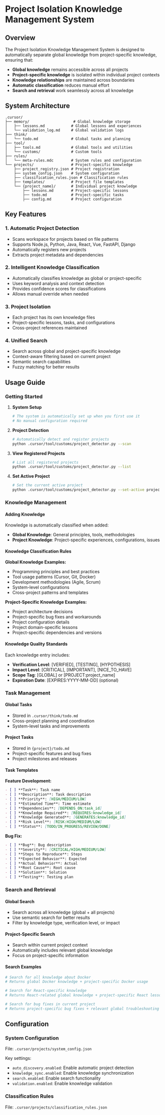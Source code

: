 # Project Isolation Knowledge Management System

## Overview

The Project Isolation Knowledge Management System is designed to automatically separate global knowledge from project-specific knowledge, ensuring that:

- **Global knowledge** remains accessible across all projects
- **Project-specific knowledge** is isolated within individual project contexts
- **Knowledge relationships** are maintained across boundaries
- **Automatic classification** reduces manual effort
- **Search and retrieval** work seamlessly across all knowledge

## System Architecture

```
.cursor/
├── memory/                    # Global knowledge storage
│   ├── lessons.md            # Global lessons and experiences
│   └── validation_log.md     # Global validation logs
├── think/
│   └── todo.md               # Global tasks and planning
├── tool/
│   ├── tools.md              # Global tools and utilities
│   └── customs/              # Custom tools
├── rules/
│   └── meta-rules.mdc        # System rules and configuration
└── projects/                 # Project-specific knowledge
    ├── project_registry.json # Project registration
    ├── system_config.json    # System configuration
    ├── classification_rules.json # Classification rules
    ├── templates/            # Project file templates
    └── {project_name}/       # Individual project knowledge
        ├── lessons.md        # Project-specific lessons
        ├── todo.md           # Project-specific tasks
        ├── config.md         # Project configuration
```

## Key Features

### 1. Automatic Project Detection
- Scans workspace for projects based on file patterns
- Supports Node.js, Python, Java, React, Vue, FastAPI, Django
- Automatically registers new projects
- Extracts project metadata and dependencies

### 2. Intelligent Knowledge Classification
- Automatically classifies knowledge as global or project-specific
- Uses keyword analysis and context detection
- Provides confidence scores for classifications
- Allows manual override when needed

### 3. Project Isolation
- Each project has its own knowledge files
- Project-specific lessons, tasks, and configurations
- Cross-project references maintained

### 4. Unified Search
- Search across global and project-specific knowledge
- Context-aware filtering based on current project
- Semantic search capabilities
- Fuzzy matching for better results

## Usage Guide

### Getting Started

1. **System Setup**
   ```bash
   # The system is automatically set up when you first use it
   # No manual configuration required
   ```

2. **Project Detection**
   ```bash
   # Automatically detect and register projects
   python .cursor/tool/customs/project_detector.py --scan
   ```

3. **View Registered Projects**
   ```bash
   # List all registered projects
   python .cursor/tool/customs/project_detector.py --list
   ```

4. **Set Active Project**
   ```bash
   # Set the current active project
   python .cursor/tool/customs/project_detector.py --set-active project_name
   ```

### Knowledge Management

#### Adding Knowledge

Knowledge is automatically classified when added:

- **Global Knowledge**: General principles, tools, methodologies
- **Project Knowledge**: Project-specific experiences, configurations, issues

#### Knowledge Classification Rules

**Global Knowledge Examples:**
- Programming principles and best practices
- Tool usage patterns (Cursor, Git, Docker)
- Development methodologies (Agile, Scrum)
- System-level configurations
- Cross-project patterns and templates

**Project-Specific Knowledge Examples:**
- Project architecture decisions
- Project-specific bug fixes and workarounds
- Project configuration details
- Project domain-specific lessons
- Project-specific dependencies and versions

#### Knowledge Quality Standards

Each knowledge entry includes:
- **Verification Level**: [VERIFIED], [TESTING], [HYPOTHESIS]
- **Impact Level**: [CRITICAL], [IMPORTANT], [NICE_TO_HAVE]
- **Scope Tag**: [GLOBAL] or [PROJECT:project_name]
- **Expiration Date**: [EXPIRES:YYYY-MM-DD] (optional)

### Task Management

#### Global Tasks
- Stored in `.cursor/think/todo.md`
- Cross-project planning and coordination
- System-level tasks and improvements

#### Project Tasks
- Stored in `{project}/todo.md`
- Project-specific features and bug fixes
- Project milestones and releases

#### Task Templates

**Feature Development:**
```markdown
- [ ] **Task**: Task name
- [ ] **Description**: Task description
- [ ] **Priority**: [HIGH/MEDIUM/LOW]
- [ ] **Estimated Time**: Time estimate
- [ ] **Dependencies**: [DEPENDS_ON:task_id]
- [ ] **Knowledge Required**: [REQUIRES:knowledge_id]
- [ ] **Knowledge Generated**: [GENERATES:knowledge_id]
- [ ] **Risk Level**: [RISK:HIGH/MEDIUM/LOW]
- [ ] **Status**: [TODO/IN_PROGRESS/REVIEW/DONE]
```

**Bug Fix:**
```markdown
- [ ] **Bug**: Bug description
- [ ] **Severity**: [CRITICAL/HIGH/MEDIUM/LOW]
- [ ] **Steps to Reproduce**: Steps
- [ ] **Expected Behavior**: Expected
- [ ] **Actual Behavior**: Actual
- [ ] **Root Cause**: Root cause
- [ ] **Solution**: Solution
- [ ] **Testing**: Testing plan
```

### Search and Retrieval

#### Global Search
- Search across all knowledge (global + all projects)
- Use semantic search for better results
- Filter by knowledge type, verification level, or impact

#### Project-Specific Search
- Search within current project context
- Automatically includes relevant global knowledge
- Focus on project-specific information

#### Search Examples
```bash
# Search for all knowledge about Docker
# Returns global Docker knowledge + project-specific Docker usage

# Search for React-specific knowledge
# Returns React-related global knowledge + project-specific React lessons

# Search for bug fixes in current project
# Returns project-specific bug fixes + relevant global troubleshooting
```

## Configuration

### System Configuration
File: `.cursor/projects/system_config.json`

Key settings:
- `auto_discovery.enabled`: Enable automatic project detection
- `knowledge_sync.enabled`: Enable knowledge synchronization
- `search.enabled`: Enable search functionality
- `validation.enabled`: Enable knowledge validation

### Classification Rules
File: `.cursor/projects/classification_rules.json`

```

```
